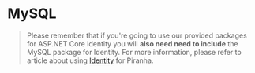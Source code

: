 # MySQL

> Please remember that if you're going to use our provided packages for ASP.NET Core Identity you will **also need need to include** the MySQL package for Identity. For more information, please refer to article about using [Identity](../authentication/identity) for Piranha.

